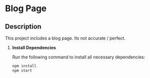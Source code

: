 # Blog Page

## Description

This project includes a blog page. Its not accurate / perfect.

1. **Install Dependencies**

   Run the following command to install all necessary dependencies:

   ```bash
   npm install
   npm start
   ```
